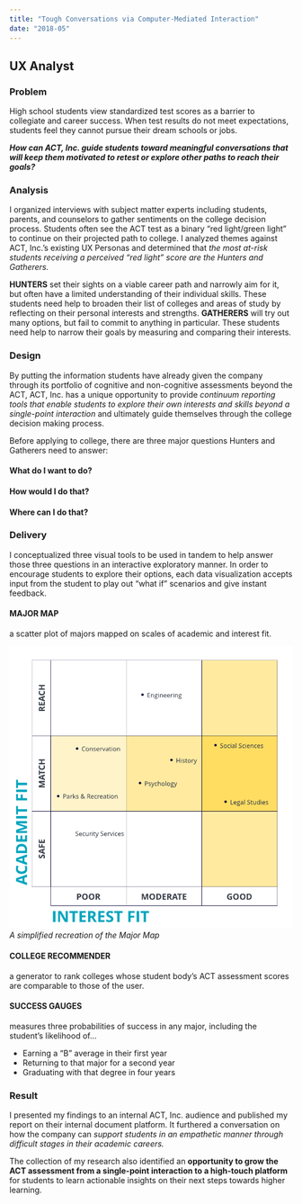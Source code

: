 ```yaml
---
title: "Tough Conversations via Computer-Mediated Interaction"
date: "2018-05"
---
```


## UX Analyst

### Problem

High school students view standardized test scores as a barrier to collegiate and career success. When test results do not meet expectations, students feel they cannot pursue their dream schools or jobs.

***How can ACT, Inc. guide students toward meaningful conversations that will keep them motivated to retest or explore other paths to reach their goals?***

### Analysis

I organized interviews with subject matter experts including students, parents, and counselors to gather sentiments on the college decision process. Students often see the ACT test as a binary “red light/green light” to continue on their projected path to college. I analyzed themes against ACT, Inc.’s existing UX Personas and determined that *the most at-risk students receiving a perceived “red light” score are the Hunters and Gatherers.*

**HUNTERS** set their sights on a viable career path and narrowly aim for it, but often have a limited understanding of their individual skills. These students need help to broaden their list of colleges and areas of study by reflecting on their personal interests and strengths.
**GATHERERS** will try out many options, but fail to commit to anything in particular. These students need help to narrow their goals by measuring and comparing their interests.

### Design

By putting the information students have already given the company through its portfolio of cognitive and non-cognitive assessments beyond the ACT, ACT, Inc. has a unique opportunity to provide *continuum reporting tools that enable students to explore their own interests and skills beyond a single-point interaction* and ultimately guide themselves through the college decision making process.

Before applying to college, there are three major questions Hunters and Gatherers  need to answer:

#### What do I want to do?

#### How would I do that?

#### Where can I do that?

### Delivery

I conceptualized three visual tools to be used in tandem to help answer those three questions in an interactive exploratory manner. In order to encourage students to explore their options, each data visualization accepts input from the student to play out “what if” scenarios and give instant feedback.

#### MAJOR MAP

a scatter plot of majors mapped on scales of academic and interest fit.

![Major Map](./images/tc-major-map.png)
*A simplified recreation of the Major Map*

#### COLLEGE RECOMMENDER

a generator to rank colleges whose student body’s ACT assessment scores are comparable to those of the user.

#### SUCCESS GAUGES

measures three probabilities of success in any major, including the student’s likelihood of…

- Earning a “B” average in their first year
- Returning to that major for a second year
- Graduating with that degree in four years

### Result

I presented my findings to an internal ACT, Inc. audience and published my report on their internal document platform. It furthered a conversation on how the company can *support students in an empathetic manner through difficult stages in their academic careers.*

The collection of my research also identified an **opportunity to grow the ACT assessment from a single-point interaction to a high-touch platform** for students to learn actionable insights on their next steps towards higher learning.
